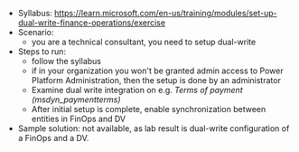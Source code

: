 - Syllabus: https://learn.microsoft.com/en-us/training/modules/set-up-dual-write-finance-operations/exercise
- Scenario:
    - you are a technical consultant, you need to setup dual-write
- Steps to run:
    - follow the syllabus
    - if in your organization you won't be granted admin access to Power Platform Administration, then the setup is done by an administrator
    - Examine dual write integration on e.g. *Terms of payment (msdyn_paymentterms)*
    - After initial setup is complete, enable synchronization between entities in FinOps and DV
- Sample solution: not available, as lab result is dual-write configuration of a FinOps and a DV.